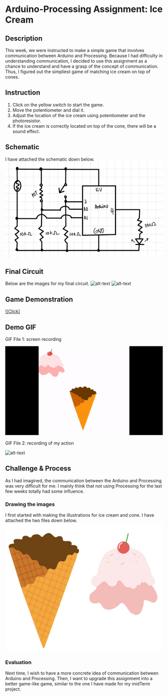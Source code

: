 # Arduino-Processing Assignment: Ice Cream

## Description

This week, we were instructed to make a simple game that involves communication between Arduino and Processing. Because I had difficulty in understanding communication, I decided to use this assignment as a chance to understand and have a grasp of the concept of communication. Thus, I figured out the simpliest game of matching ice cream on top of cones. 

## Instruction
1. Click on the yellow switch to start the game.
2. Move the potentiometer and dial it.
3. Adjust the location of the ice cream using potentiometer and the photoresistor.
4. If the ice cream is correctly located on top of the cone, there will be a sound effect.


## Schematic 

I have attached the schematic down below. 
![alt-text](Images/IMG_0734.jpg)

## Final Circuit

Below are the images for my final circuit.
![alt-text](Images/IMG_2142.jpg)
![alt-text](Images/IMG_2143.jpg)


## Game Demonstration  

[![Click]]()

## Demo GIF  

GIF File 1: screen recording

![alt-text](Images/screen.gif)

GIF File 2: recording of my action

![alt-text](Images/me.gif)

## Challenge & Process

As I had imagined, the communication between the Arduino and Processing was very difficult for me. I mainly think that not using Processing for the last few weeks totally had some influence. 

### Drawing the images

I first started with making the illustrations for ice cream and cone.
I have attached the two files down below.
![alt-text](Images/IMG_0733.jpg)

### Evaluation

Next time, I wish to have a more concrete idea of communication between Arduino and Processing. Then, I want to upgrade this assignment into a better game-like game, similar to the one I have made for my midTerm project. 
